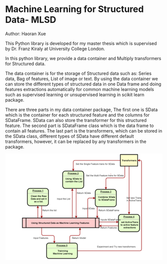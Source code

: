 # Machine Learning for Structured Data- MLSD

Author: Haoran Xue

This Python library is developed for my master thesis which is supervised by Dr. Franz Kiraly at University College London.

In this python library,  we provide a data container and Multiply transformers for Structured data.

The data container is for the storage of Structured data such as: Series data, Bag of features, List of image or text. By using the data container we can store the different types of structured data in one Data frame and doing features extractions automatically for common machine learning models such as supervised learning or unsupervised learning in scikit learn package.

There are three parts in my data container package, The first one is SData which is the container for each structured feature and the columns for SDataFrame. SData can also store the transformer for this structured feature. The second part is SDataFrame class which is the data frame to contain all features.  The last part is the transformers, which can be stored in the SData class, different types of SData have different default transformers, however, it can be replaced by any transformers in the package.


![image](Workflow.png)
